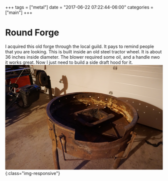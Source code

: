 +++
tags = ["metal"]
date = "2017-06-22 07:22:44-06:00"
categories = ["main"]
+++

# Round Forge

I acquired this old forge through the local guild.  It pays to remind people
that you are looking.   This is built inside an old steel tractor wheel. It is
about 36 inches inside diameter.  The blower required some oil, and a handle
nwo it works great.  Now I just need to build a side draft hood for it.
![Forge](Forge.png){:class="img-responsive"}
